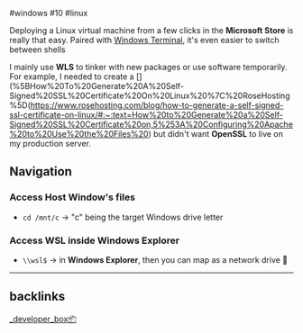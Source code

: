 #windows #10 #linux

Deploying a Linux virtual machine from a few clicks in the **Microsoft Store** is really that easy. Paired with [Windows Terminal](https://apps.microsoft.com/store/detail/windows-terminal/9N0DX20HK701?hl=en-us&gl=us), it's even easier to switch between shells 

I mainly use **WLS** to tinker with new packages or use software temporarily. For example, I needed to create a [](%5BHow%20To%20Generate%20A%20Self-Signed%20SSL%20Certificate%20On%20Linux%20%7C%20RoseHosting%5D(https://www.rosehosting.com/blog/how-to-generate-a-self-signed-ssl-certificate-on-linux/#:~:text=How%20to%20Generate%20a%20Self-Signed%20SSL%20Certificate%20on,5%253A%20Configuring%20Apache%20to%20Use%20the%20Files%20) but didn't want **OpenSSL**  to live on my production server. 

## Navigation 
### Access Host Window's files
- `cd /mnt/c` -> "c" being the target Windows drive letter

### Access WSL inside Windows Explorer
- `\\wsl$` -> in **Windows Explorer**, then you can map as a network drive 💽


---
## backlinks
[_developer_box📦](📁developer/_developer_box📦.md)